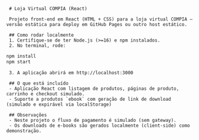      # Loja Virtual COMPIA (React)

     Projeto front-end em React (HTML + CSS) para a loja virtual COMPIA — versão estática para deploy em GitHub Pages ou outro host estático.

     ## Como rodar localmente
     1. Certifique-se de ter Node.js (>=16) e npm instalados.
     2. No terminal, rode:

```bash
npm install
npm start
```

     3. A aplicação abrirá em http://localhost:3000

     ## O que está incluído
     - Aplicação React com listagem de produtos, páginas de produto, carrinho e checkout simulado.
     - Suporte a produtos `ebook` com geração de link de download (simulado e expirável via localStorage)

     ## Observações
     - Neste projeto o fluxo de pagamento é simulado (sem gateway).
     - Os downloads de e-books são gerados localmente (client-side) como demonstração.
